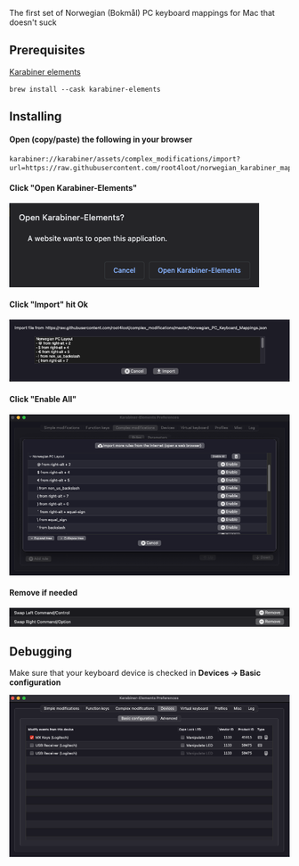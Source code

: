 The first set of Norwegian (Bokmål) PC keyboard mappings for Mac that doesn't suck

## Prerequisites

[Karabiner elements](https://karabiner-elements.pqrs.org/)

```
brew install --cask karabiner-elements
```

## Installing

#### Open (copy/paste) the following in your browser
```
karabiner://karabiner/assets/complex_modifications/import?url=https://raw.githubusercontent.com/root4loot/norwegian_karabiner_mappings/master/mappings.json
```

#### Click "Open Karabiner-Elements"   
![image](images/1.png)

#### Click "Import" hit Ok
![image](images/2.png)

#### Click "Enable All" 
![image](images/4.png)

#### Remove if needed
![image](images/5.png)

## Debugging

Make sure that your keyboard device is checked in **Devices -> Basic configuration**  

![image](images/6.png)
